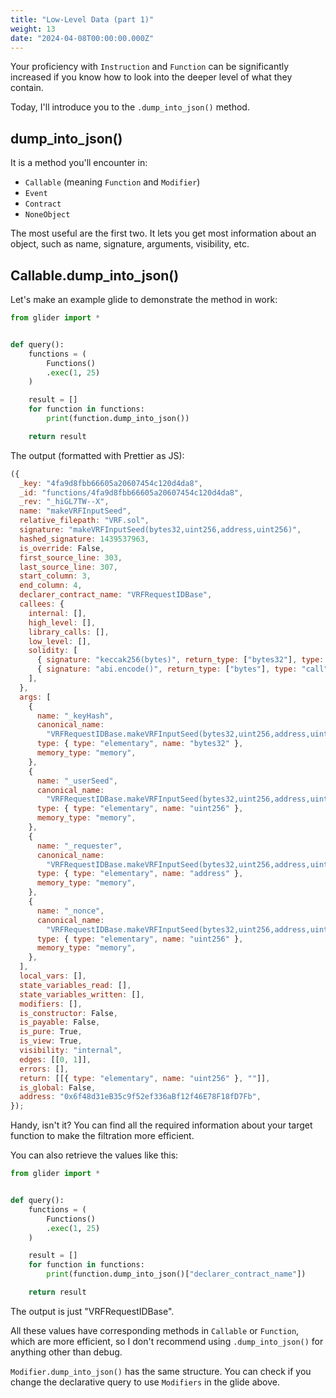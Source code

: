 ```yaml
---
title: "Low-Level Data (part 1)"
weight: 13
date: "2024-04-08T00:00:00.000Z"
---
```


Your proficiency with `Instruction` and `Function` can be significantly increased if you know how to look into the deeper level of what they contain.

Today, I'll introduce you to the `.dump_into_json()` method.

## dump_into_json()

It is a method you'll encounter in:

- `Callable` (meaning `Function` and `Modifier`)
- `Event`
- `Contract`
- `NoneObject`

The most useful are the first two. It lets you get most information about an object, such as name, signature, arguments, visibility, etc.

## Callable.dump_into_json()

Let's make an example glide to demonstrate the method in work:

```python
from glider import *


def query():
    functions = (
        Functions()
        .exec(1, 25)
    )

    result = []
    for function in functions:
        print(function.dump_into_json())

    return result
```

The output (formatted with Prettier as JS):

```js
({
  _key: "4fa9d8fbb66605a20607454c120d4da8",
  _id: "functions/4fa9d8fbb66605a20607454c120d4da8",
  _rev: "_hiGL7TW--X",
  name: "makeVRFInputSeed",
  relative_filepath: "VRF.sol",
  signature: "makeVRFInputSeed(bytes32,uint256,address,uint256)",
  hashed_signature: 1439537963,
  is_override: False,
  first_source_line: 303,
  last_source_line: 307,
  start_column: 3,
  end_column: 4,
  declarer_contract_name: "VRFRequestIDBase",
  callees: {
    internal: [],
    high_level: [],
    library_calls: [],
    low_level: [],
    solidity: [
      { signature: "keccak256(bytes)", return_type: ["bytes32"], type: "call" },
      { signature: "abi.encode()", return_type: ["bytes"], type: "call" },
    ],
  },
  args: [
    {
      name: "_keyHash",
      canonical_name:
        "VRFRequestIDBase.makeVRFInputSeed(bytes32,uint256,address,uint256)._keyHash",
      type: { type: "elementary", name: "bytes32" },
      memory_type: "memory",
    },
    {
      name: "_userSeed",
      canonical_name:
        "VRFRequestIDBase.makeVRFInputSeed(bytes32,uint256,address,uint256)._userSeed",
      type: { type: "elementary", name: "uint256" },
      memory_type: "memory",
    },
    {
      name: "_requester",
      canonical_name:
        "VRFRequestIDBase.makeVRFInputSeed(bytes32,uint256,address,uint256)._requester",
      type: { type: "elementary", name: "address" },
      memory_type: "memory",
    },
    {
      name: "_nonce",
      canonical_name:
        "VRFRequestIDBase.makeVRFInputSeed(bytes32,uint256,address,uint256)._nonce",
      type: { type: "elementary", name: "uint256" },
      memory_type: "memory",
    },
  ],
  local_vars: [],
  state_variables_read: [],
  state_variables_written: [],
  modifiers: [],
  is_constructor: False,
  is_payable: False,
  is_pure: True,
  is_view: True,
  visibility: "internal",
  edges: [[0, 1]],
  errors: [],
  return: [[{ type: "elementary", name: "uint256" }, ""]],
  is_global: False,
  address: "0x6f48d31eB35c9f52ef336aBf12f46E78F18fD7Fb",
});
```

Handy, isn't it? You can find all the required information about your target function to make the filtration more efficient.

You can also retrieve the values like this:

```python
from glider import *


def query():
    functions = (
        Functions()
        .exec(1, 25)
    )

    result = []
    for function in functions:
        print(function.dump_into_json()["declarer_contract_name"])

    return result
```

The output is just "VRFRequestIDBase".

All these values have corresponding methods in `Callable` or `Function`, which are more efficient, so I don't recommend using `.dump_into_json()` for anything other than debug.

`Modifier.dump_into_json()` has the same structure. You can check if you change the declarative query to use `Modifiers` in the glide above.


